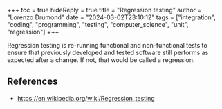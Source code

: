 +++
toc = true
hideReply = true
title = "Regression testing"
author = "Lorenzo Drumond"
date = "2024-03-02T23:10:12"
tags = ["integration",  "coding",  "programming",  "testing",  "computer_science",  "unit",  "regression"]
+++


Regression testing is re-running functional and non-functional tests to ensure that previously developed and tested software still performs as expected after a change. If not, that would be called a regression.

## References
- https://en.wikipedia.org/wiki/Regression_testing
